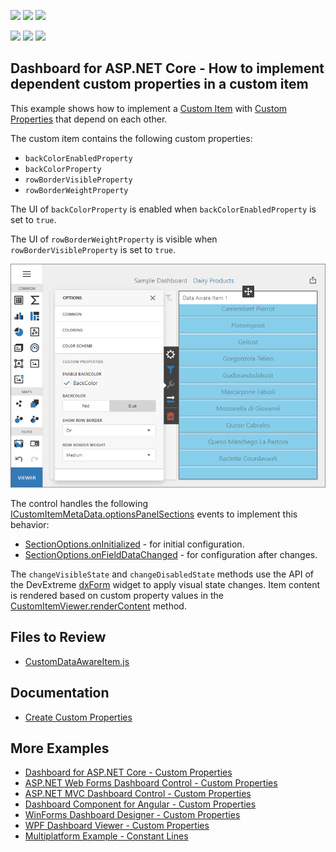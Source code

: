<!-- default badges list -->
![](https://img.shields.io/endpoint?url=https://codecentral.devexpress.com/api/v1/VersionRange/272974544/2023.2)
[![](https://img.shields.io/badge/Open_in_DevExpress_Support_Center-FF7200?style=flat-square&logo=DevExpress&logoColor=white)](https://supportcenter.devexpress.com/ticket/details/T900502)
[![](https://img.shields.io/badge/📖_How_to_use_DevExpress_Examples-e9f6fc?style=flat-square)](https://docs.devexpress.com/GeneralInformation/403183)
<!-- default badges end -->

<!-- default badges list -->
![](https://img.shields.io/endpoint?url=https://codecentral.devexpress.com/api/v1/VersionRange/272974544/22.1.4%2B)
[![](https://img.shields.io/badge/Open_in_DevExpress_Support_Center-FF7200?style=flat-square&logo=DevExpress&logoColor=white)](https://supportcenter.devexpress.com/ticket/details/T900502)
[![](https://img.shields.io/badge/📖_How_to_use_DevExpress_Examples-e9f6fc?style=flat-square)](https://docs.devexpress.com/GeneralInformation/403183)
<!-- default badges end -->

## Dashboard for ASP.NET Core - How to implement dependent custom properties in a custom item

This example shows how to implement a [Custom Item](https://docs.devexpress.com/Dashboard/119837/web-dashboard/client-side-customization/custom-item/create-a-data-aware-item?p=netframework) with [Custom Properties](https://docs.devexpress.com/Dashboard/401702/web-dashboard/client-side-customization/custom-properties) that depend on each other. 

The custom item contains the following custom properties:

- `backColorEnabledProperty`
- `backColorProperty`
- `rowBorderVisibleProperty`
- `rowBorderWeightProperty`


The UI of `backColorProperty` is enabled when `backColorEnabledProperty` is set to `true`.

The UI of `rowBorderWeightProperty` is visible when `rowBorderVisibleProperty` is set to `true`.

![](images/dependent-properties.png)

The control handles the following [ICustomItemMetaData.optionsPanelSections](https://docs.devexpress.com/Dashboard/js-DevExpress.Dashboard.Model.ICustomItemMetaData?p=netframework#js_devexpress_dashboard_model_icustomitemmetadata_optionspanelsections) events to implement this behavior: 

- [SectionOptions.onInitialized](https://docs.devexpress.com/Dashboard/js-DevExpress.Dashboard.Designer.SectionOptions#js_devexpress_dashboard_designer_sectionoptions_oninitialized) - for initial configuration.
- [SectionOptions.onFieldDataChanged](https://docs.devexpress.com/Dashboard/js-DevExpress.Dashboard.Designer.SectionOptions#js_devexpress_dashboard_designer_sectionoptions_onfielddatachanged) - for configuration after changes.

The `changeVisibleState` and `changeDisabledState` methods use the API of the DevExtreme [dxForm](https://js.devexpress.com/Documentation/ApiReference/UI_Widgets/dxForm/) widget to apply visual state changes. Item content is rendered based on custom property values in the [CustomItemViewer.renderContent](https://docs.devexpress.com/Dashboard/js-DevExpress.Dashboard.CustomItemViewer?p=netframework#js_devexpress_dashboard_customitemviewer_rendercontent_element_changeexisting_) method.

## Files to Review

* [CustomDataAwareItem.js](/CS/AspNetCoreCustomItemDependentProperties/wwwroot/js/CustomDataAwareItem.js)

## Documentation

* [Create Custom Properties](https://docs.devexpress.com/Dashboard/401702/web-dashboard/ui-elements-and-customization/create-custom-properties)

## More Examples

- [Dashboard for ASP.NET Core - Custom Properties](https://github.com/DevExpress-Examples/asp-net-core-dashboard-custom-properties-sample)
- [ASP.NET Web Forms Dashboard Control - Custom Properties](https://github.com/DevExpress-Examples/asp-net-web-forms-dashboard-custom-properties-sample)
- [ASP.NET MVC Dashboard Control - Custom Properties](https://github.com/DevExpress-Examples/asp-net-mvc-dashboard-custom-properties-sample)
- [Dashboard Component for Angular - Custom Properties](https://github.com/DevExpress-Examples/angular-with-asp-net-core-dashboard-custom-properties-sample)
- [WinForms Dashboard Designer - Custom Properties](https://github.com/DevExpress-Examples/winforms-dashboard-custom-properties)
- [WPF Dashboard Viewer - Custom Properties](https://github.com/DevExpress-Examples/wpf-dashboard-custom-properties)
- [Multiplatform Example - Constant Lines](https://github.com/DevExpress-Examples/dashboard-constant-lines)
